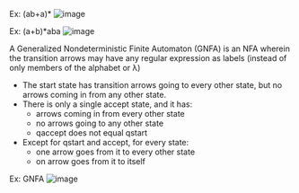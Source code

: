Ex: (ab+a)*
![image](https://github.com/user-attachments/assets/0784d43c-072f-43b3-8a65-4adc3ffa5cc4)

Ex: (a+b)*aba
![image](https://github.com/user-attachments/assets/993aa0b5-b46d-41f8-8a03-944c98c3b702)

A Generalized Nondeterministic Finite Automaton (GNFA) is an NFA wherein the transition arrows may have any regular expression as labels (instead of only members of the alphabet or λ)
- The start state has transition arrows going to every other state, but no arrows coming in from any other state.
- There is only a single accept state, and it has:
    - arrows coming in from every other state
    - no arrows going to any other state
    - qaccept does not equal qstart
- Except for qstart and accept, for every state:
    - one arrow goes from it to every other state
    - on arrow goes from it to itself

Ex: GNFA
![image](https://github.com/user-attachments/assets/1589dbbd-344e-4e2d-a47f-da874cc5738c)

